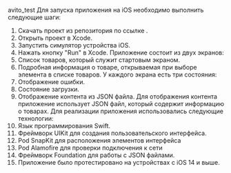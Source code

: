 avito_test
 Для запуска приложения на iOS необходимо выполнить следующие шаги: 
1. Скачать проект из репозитория по ссылке .
2. Открыть проект в Xcode.
3. Запустить симулятор устройства iOS.
4. Нажать кнопку "Run" в Xcode.
  Приложение состоит из двух экранов:
1. Список товаров, который служит стартовым экраном.
2. Подробная информация о товаре, открываемая при выборе элемента в списке товаров.
У каждого экрана есть три состояния:
1. Отображение ошибки.
2. Состояние загрузки.
3. Отображение контента из JSON файла.
   Для отображения контента приложение использует JSON файл, который содержит информацию о товарах.
   Для реализации приложения использовались следующие технологии:
1. Язык программирования Swift.
2. Фреймворк UIKit для создания пользовательского интерфейса.
3. Pod SnapKit для расположения элементов интерфейса
4. Pod Alamofire для проверки подключения к сети 
6. Фреймворк Foundation для работы с JSON файлами.
7. Приложение было протестировано на устройствах с iOS 14 и выше.
